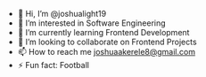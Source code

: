- 👋 Hi, I’m @joshualight19
- 👀 I’m interested in Software Engineering
- 🌱 I’m currently learning Frontend Development
- 💞️ I’m looking to collaborate on Frontend Projects
- 📫 How to reach me joshuaakerele8@gmail.com
- ⚡ Fun fact: Football

<!---
joshualight19/joshualight19 is a ✨ special ✨ repository because its `README.md` (this file) appears on your GitHub profile.
You can click the Preview link to take a look at your changes.
--->
